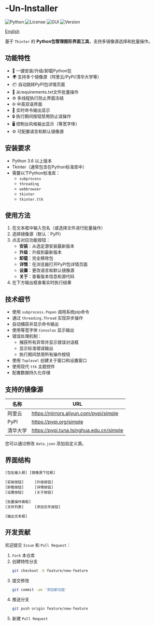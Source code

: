 # -Un-Installer

![Python](https://img.shields.io/badge/Python-3.6%2B-blue?logo=python)
![License](https://img.shields.io/badge/License-Apache--2.0-green)
![GUI](https://img.shields.io/badge/GUI-Tkinter-orange)
![Version](https://img.shields.io/badge/Version-1.0.0-lightgrey)

[English](README.md)

基于 `Tkinter` 的 **Python包管理图形界面工具**，支持多镜像源选择和批量操作。

## 功能特性

- 🚀 一键安装/升级/卸载Python包
- 🌍 支持多个镜像源（阿里云/PyPI/清华大学等）
- 📦 自动跳转PyPI包详情页面
- 📁 从requirements.txt文件批量操作
- ⚙️ 多线程执行防止界面冻结
- 🌐 中英双语界面
- 📜 实时命令输出显示
- 🔒 执行期间按钮禁用防止误操作
- 🖥️ 控制台风格输出显示（等宽字体）
- ⚙️ 可配置语言和默认镜像源

## 安装要求

- Python 3.6 以上版本
- Tkinter（通常包含在Python标准库中）
- 需要以下Python标准库：
  - `subprocess`
  - `threading`
  - `webbrowser`
  - `tkinter`
  - `tkinter.ttk`

## 使用方法

1. 在文本框中输入包名（或选择文件进行批量操作）
2. 选择镜像源（默认：PyPI）
3. 点击对应功能按钮：
   - **安装**：从选定源安装最新版本
   - **升级**：升级到最新版本
   - **卸载**：完全移除包
   - **详情**：在浏览器打开PyPI包详情页面
   - **设置**：更改语言和默认镜像源
   - **关于**：查看版本信息和源代码
4. 在下方输出框查看实时执行结果

## 技术细节

- 使用 `subprocess.Popen` 调用系统pip命令
- 通过 `threading.Thread` 实现异步操作
- 自动捕获并显示命令输出
- 使用等宽字体 `Consolas` 显示输出
- 错误处理机制：
  - 捕获所有异常并显示错误对话框
  - 显示标准错误输出
  - 执行期间禁用所有操作按钮
- 使用 `Toplevel` 创建关于窗口和设置窗口
- 使用现代 `ttk` 主题控件
- 配置数据持久化存储

## 支持的镜像源

| 名称                | URL                                      |
|---------------------|------------------------------------------|
| 阿里云             | https://mirrors.aliyun.com/pypi/simple   |
| PyPI               | https://pypi.org/simple                  |
| 清华大学           | https://pypi.tuna.tsinghua.edu.cn/simple |

您可以通过修改 `data.json` 添加自定义源。

## 界面结构

```
[包名输入框] [镜像源下拉框]

[安装按钮]     [升级按钮]
[卸载按钮]     [详情按钮]
[设置按钮]     [关于按钮]

[批量操作面板]
[文件列表]     [添加文件按钮]

[输出文本框]
```

## 开发贡献

欢迎提交 `Issue` 和 `Pull Request`：

1. `Fork` 本仓库
2. 创建特性分支 
    ```bash
    git checkout -b feature/new-feature
    ```
3. 提交修改
    ```bash
    git commit -am '添加新功能'
    ```
4. 推送分支
    ```bash
    git push origin feature/new-feature
    ```
5. 新建 `Pull Request`

